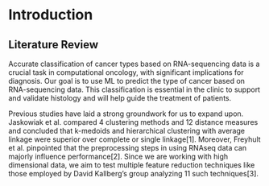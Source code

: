# Introduction  

## Literature Review  

Accurate classification of cancer types based on RNA-sequencing data is a crucial task in computational oncology, with significant implications for diagnosis. Our goal is to use ML to predict the type of cancer based on RNA-sequencing data. This classification is essential in the clinic to support and validate histology and will help guide the treatment of patients.

 Previous studies have laid a strong groundwork for us to expand upon. Jaskowiak et al. compared 4 clustering methods and 12 distance measures and concluded that k-medoids and hierarchical clustering with average linkage were superior over complete or single linkage[1]. Moreover, Freyhult et al. pinpointed that the preprocessing steps in using RNAseq data can majorly influence performance[2]. Since we are working with high dimensional data, we aim to test multiple feature reduction techniques like those employed by David Kallberg’s group analyzing 11 such techniques[3].
